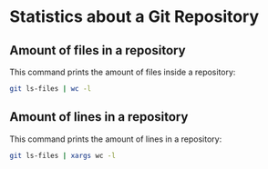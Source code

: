 # Statistics about a Git Repository

## Amount of files in a repository

This command prints the amount of files inside a repository:

```bash
git ls-files | wc -l
```

## Amount of lines in a repository

This command prints the amount of lines in a repository:

```bash
git ls-files | xargs wc -l
```
